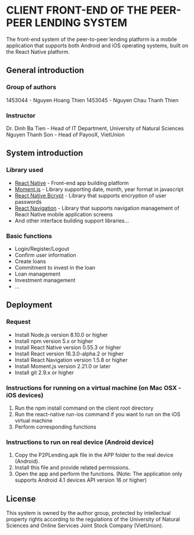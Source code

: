 # CLIENT FRONT-END OF THE PEER-PEER LENDING SYSTEM

The front-end system of the peer-to-peer lending platform is a mobile application that supports both Android and iOS operating systems, built on the React Native platform.

## General introduction

### Group of authors

1453044 - Nguyen Hoang Thien
1453045 - Nguyen Chau Thanh Thien

### Instructor

Dr. Dinh Ba Tien - Head of IT Department, University of Natural Sciences
Nguyen Thanh Son - Head of PayooX, VietUnion

## System introduction

### Library used

* [React Native](https://facebook.github.io/react-native/) - Front-end app building platform
* [Moment.js](https://momentjs.com/) - Library supporting date, month, year format in javascript
* [React Native Bcrypt](https://www.npmjs.com/package/react-native-bcrypt) - Library that supports encryption of user passwords
* [React Navigation](https://reactnavigation.org/) - Library that supports navigation management of React Native mobile application screens
* And other interface building support libraries...

### Basic functions

* Login/Register/Logout
* Confirm user information
* Create loans
* Commitment to invest in the loan
* Loan management
* Investment management
* ...

## Deployment

### Request

* Install Node.js version 8.10.0 or higher
* Install npm version 5.x or higher
* Install React Native version 0.55.3 or higher
* Install React version 16.3.0-alpha.2 or higher
* Install React Navigation version 1.5.8 or higher
* Install Moment.js version 2.21.0 or later
* Install git 2.9.x or higher

### Instructions for running on a virtual machine (on Mac OSX - iOS devices)

1. Run the npm install command on the client root directory
2. Run the react-native run-ios command if you want to run on the iOS virtual machine
3. Perform corresponding functions

### Instructions to run on real device (Android device)

1. Copy the P2PLending.apk file in the APP folder to the real device (Android).
2. Install this file and provide related permissions.
3. Open the app and perform the functions.
(Note: The application only supports Android 4.1 devices API version 16 or higher)

## License

This system is owned by the author group, protected by intellectual property rights according to the regulations of the University of Natural Sciences and Online Services Joint Stock Company (VietUnion).